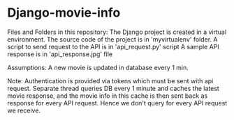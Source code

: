# Django-movie-info
Files and Folders in this repository:
The Django project is created in a virtual environment. The source code of the project is in 'myvirtualenv' folder.
A script to send request to the API is in 'api_request.py' script
A sample API response is in 'api_response.jpg' file

Assumptions:
A new movie is updated in database every 1 min.

Note:
Authentication is provided via tokens which must be sent with api request.
Separate thread queries DB every 1 minute and caches the latest movie response, and the movie info in this cache is then sent back as response for every API request. Hence we don't query for every API request we receive.

